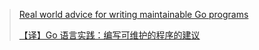 > [Real world advice for writing maintainable Go programs](https://dave.cheney.net/practical-go/presentations/qcon-china.html)
>
> [【译】Go 语言实践：编写可维护的程序的建议](https://juejin.im/post/5e0ab70ef265da5d0f098988)





